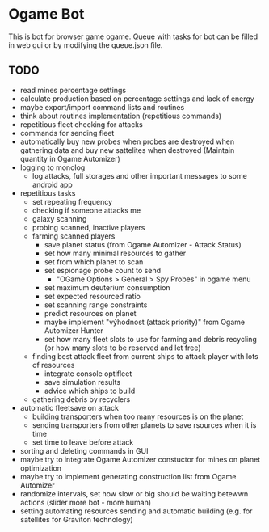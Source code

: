 Ogame Bot
=============

This is bot for browser game ogame. 
Queue with tasks for bot can be filled in web gui or by modifying the queue.json file.

TODO
-----
- read mines percentage settings
- calculate production based on percentage settings and lack of energy
- maybe export/import command lists and routines
- think about routines implementation (repetitious commands)
- repetitious fleet checking for attacks
- commands for sending fleet
- automatically buy new probes when probes are destroyed when gathering data and buy new sattelites when destroyed (Maintain quantity in Ogame Automizer)
- logging to monolog
	- log attacks, full storages and other important messages to some android app
- repetitious tasks
	- set repeating frequency
	- checking if someone attacks me
	- galaxy scanning
	- probing scanned, inactive players
	- farming scanned players 
		- save planet status (from Ogame Automizer - Attack Status)
		- set how many minimal resources to gather
		- set from which planet to scan
		- set espionage probe count to send
			- "OGame Options > General > Spy Probes" in ogame menu
		- set maximum deuterium consumption
		- set expected resourced ratio
		- set scanning range constraints
		- predict resources on planet
		- maybe implement "výhodnost (attack priority)" from Ogame Automizer Hunter 
		- set how many fleet slots to use for farming and debris recycling (or how many slots to be reserved and let free)
	- finding best attack fleet from current ships to attack player with lots of resources
		- integrate console optifleet
		- save simulation results
		- advice which ships to build
	- gathering debris by recyclers
- automatic fleetsave on attack
	- building transporters when too many resources is on the planet
	- sending transporters from other planets to save rsources when it is time
	- set time to leave before attack
- sorting and deleting commands in GUI
- maybe try to integrate Ogame Automizer constuctor for mines on planet optimization
- maybe try to implement generating construction list from Ogame Automizer
- randomize intervals, set how slow or big should be waiting betewwn actions (slider more bot - more human)
- setting automating resources sending and automatic building (e.g. for satellites for Graviton technology)
